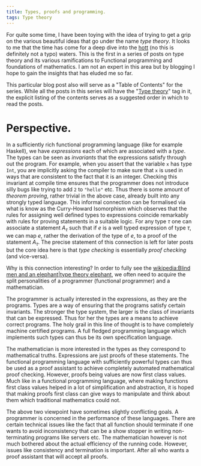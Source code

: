 ```yaml
---
title: Types, proofs and programming.
tags: Type theory
---
```


For quite some time, I have been toying with the idea of trying to get
a grip on the various beautiful ideas that go under the name *type
theory*. It looks to me that the time has come for a deep dive into
the [hott] (no this is definitely not a typo) waters. This is the
first in a series of posts on type theory and its various
ramifications to Functional programming and foundations of
mathematics. I am not an expert in this area but by blogging I hope to
gain the insights that has eluded me so far.

This particular blog post also will serve as a "Table of Contents" for
the series. While all the posts in this series will have the
"[Type theory]" tag in it, the explicit listing of the contents serves
as a suggested order in which to read the posts.

# Perspective.

In a sufficiently rich functional programming language (like for
example Haskell), we have *expressions* each of which are associated
with a *type*. The types can be seen as *invariants* that the
expressions satisfy through out the program. For example, when you
assert that the variable `x` has type `Int`, you are implicitly asking
the compiler to make sure that `x` is used in ways that are consistent
to the fact that it is an integer. Checking this invariant at compile
time ensures that the programmer does not introduce silly bugs like
trying to add `2` to `"hello"` etc.  Thus there is some amount of
*theorem proving*, rather trivial in the above case, already built
into any strongly typed language. This informal connection can be
formalised via what is know as the Curry-Howard Isomorphism which
observes that the rules for assigning well defined types to
expressions coincide remarkably with rules for proving statements in a
suitable logic. For any type $τ$ one can associate a statement $A_τ$
such that if $e$ is a well typed expression of type $τ$, we can map
$e$, rather the derivation of the type of $e$, to a proof of the
statement $A_τ$. The precise statement of this connection is left for
later posts but the core idea here is that *type checking* is
essentially *proof checking* (and vice-versa).

Why is this connection interesting? In order to fully see the
[wikipedia:Blind men and an elephant|type theory elephant](), we often
need to acquire the split personalities of a programmer (functional
programmer) and a mathematician.

The programmer is actually interested in the expressions, as they are
the programs. Types are a way of ensuring that the programs satisfy
certain invariants. The stronger the type system, the larger is the
class of invariants that can be expressed. Thus for her the types are
a means to achieve correct programs. The holy grail in this line of
thought is to have completely machine certified programs. A full
fledged programming language which implements such types can thus be
its own specification language.

The mathematician is more interested in the types as they correspond
to mathematical truths. Expressions are just proofs of these
statements. The functional programming language with sufficiently
powerful types can thus be used as a proof assistant to achieve
completely automated mathematical proof checking. However, proofs
being values are now first class values. Much like in a functional
programming language, where making functions first class values helped
in a lot of simplification and abstraction, it is hoped that making
proofs first class can give ways to manipulate and think about them
which traditional mathematics could not.

The above two viewpoint have sometimes slightly conflicting goals. A
programmer is concerned in the performance of these languages. There
are certain technical issues like the fact that all function should
terminate if one wants to avoid inconsistency that can be a show
stopper in writing non-terminating programs like servers etc.  The
mathematician however is not much bothered about the actual efficiency
of the running code. However, issues like consistency and termination
is important. After all who wants a proof assistant that will accept
all proofs.


[type theory]: </posts/tags/Type theory.html> "Posts on Type theory"
[hott]: <http://homotopytypetheory.org> "Homotopic Type Theory"
